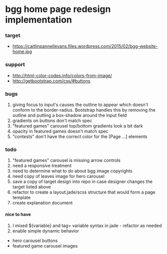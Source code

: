 # bgg home page redesign implementation
### target

- https://caitlinpannellevans.files.wordpress.com/2015/02/bgg-website-home.jpg

### support

- http://html-color-codes.info/colors-from-image/
- http://getbootstrap.com/css/#buttons


### bugs

1. giving focus to input's causes the outline to appear which doesn't conform to the border-radius.  Bootstrap handles this by removing the outline and putting a box-shadow around the input field
2. gradients on buttons don't match spec
3. "featured games" carousel top/bottom gradients look a bit dark
4. opacity in featured games doesn't match spec
5. "contests" don't have the correct color for the [Page ...] elements

### todo
1. "featured games" carousel is missing arrow controls
2. need a responsive treatment
3. need to determine what to do about bgg image copyrights
4. need copy of leaves image for hero carousel
5. save a copy of target design into repo in case designer changes the target listed above
6. refactor to create a layout.jade/scss structure that would form a page template
7. create explanation document


#### nice to have
1. I mixed ${variable} and tag= variable syntax in jade - refactor as needed
2. enable simple dynamic behavior
  * hero carousel buttons
  * featured game carousel images